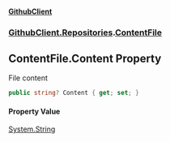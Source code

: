 #### [GithubClient](index 'index')
### [GithubClient.Repositories](GithubClient.Repositories 'GithubClient.Repositories').[ContentFile](GithubClient.Repositories.ContentFile 'GithubClient.Repositories.ContentFile')

## ContentFile.Content Property

File content

```csharp
public string? Content { get; set; }
```

#### Property Value
[System.String](https://docs.microsoft.com/en-us/dotnet/api/System.String 'System.String')
